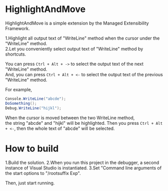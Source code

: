 HighlightAndMove
================

HighlightAndMove is a simple extension by the Managed Extensibility Framework.

1.Highlight all output text of "WriteLine" method when the cursor under the "WriteLine" method.  
2.Let you conveniently select output text of "WriteLine" method by shortcuts.

You can press `Ctrl + Alt + ->` to select the output text of the next "WriteLine" method.  
And, you can press `Ctrl + Alt + <-` to select the output text of the previous "WriteLine" method.

For example,
```C#
Console.WriteLine("abcde");
DoSomething();
Debug.WriteLine("hijkl");
```
When the cursor is moved between the two WriteLine method,  
the string "abcde" and "hijkl" will be highlighted.
Then you press `Ctrl + Alt + <-`, then the whole text of "abcde" will be selected.

# How to build

1.Build the solution.
2.When you run this project in the debugger, a second instance of Visual Studio is instantiated.
3.Set "Command line arguments of the start options to "/rootsuffix Exp".

Then, just start running.
